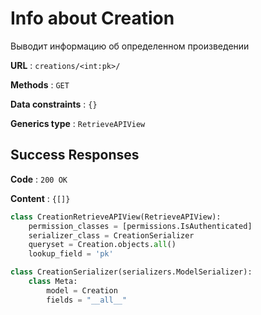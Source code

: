 # Info about Creation

Выводит информацию об определенном произведении

**URL** : `creations/<int:pk>/`

**Methods** : `GET`

**Data constraints** : `{}`

**Generics type** : `RetrieveAPIView`

## Success Responses

**Code** : `200 OK`

**Content** : `{[]}`

```python
class CreationRetrieveAPIView(RetrieveAPIView):
    permission_classes = [permissions.IsAuthenticated]
    serializer_class = CreationSerializer
    queryset = Creation.objects.all()
    lookup_field = 'pk'
```

```python
class CreationSerializer(serializers.ModelSerializer):
    class Meta:
        model = Creation
        fields = "__all__"
```